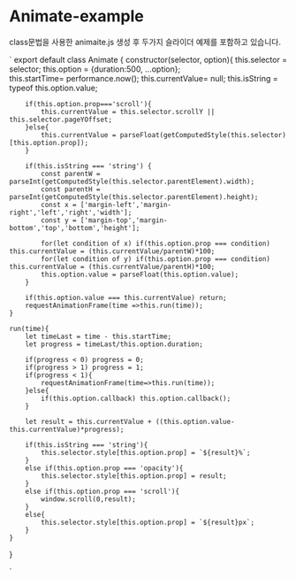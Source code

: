 # Animate-example

class문법을 사용한 animaite.js 생성 후 두가지 슬라이더 예제를 포함하고 있습니다.<br>


`
    export default class Animate {
    constructor(selector, option){
        this.selector = selector;
        this.option = {duration:500, ...option};       
        this.startTime= performance.now();
        this.currentValue= null;
        this.isString = typeof this.option.value;
        
        if(this.option.prop==='scroll'){
            this.currentValue = this.selector.scrollY || this.selector.pageYOffset;
        }else{
            this.currentValue = parseFloat(getComputedStyle(this.selector)[this.option.prop]); 
        }  
        
        if(this.isString === 'string') {
            const parentW = parseInt(getComputedStyle(this.selector.parentElement).width);
            const parentH = parseInt(getComputedStyle(this.selector.parentElement).height);
            const x = ['margin-left','margin-right','left','right','width'];
            const y = ['margin-top','margin-bottom','top','bottom','height'];

            for(let condition of x) if(this.option.prop === condition) this.currentValue = (this.currentValue/parentW)*100;
            for(let condition of y) if(this.option.prop === condition) this.currentValue = (this.currentValue/parentH)*100; 
            this.option.value = parseFloat(this.option.value);
        } 

        if(this.option.value === this.currentValue) return;    
        requestAnimationFrame(time =>this.run(time));  
    }

    run(time){
        let timeLast = time - this.startTime;
        let progress = timeLast/this.option.duration;
    
        if(progress < 0) progress = 0;
        if(progress > 1) progress = 1;
        if(progress < 1){
            requestAnimationFrame(time=>this.run(time)); 
        }else{
            if(this.option.callback) this.option.callback();
        } 

        let result = this.currentValue + ((this.option.value-this.currentValue)*progress); 
        
        if(this.isString === 'string'){
            this.selector.style[this.option.prop] = `${result}%`;
        }
        else if(this.option.prop === 'opacity'){
            this.selector.style[this.option.prop] = result;
        }
        else if(this.option.prop === 'scroll'){
            window.scroll(0,result);
        }
        else{
            this.selector.style[this.option.prop] = `${result}px`;
        }
    }
}

`
